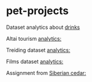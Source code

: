 # pet-projects
Dataset analytics about [drinks](https://colab.research.google.com/drive/1K021GWVlTlnK1cW5QBXBddSL_nncSIoM?usp=sharing) 

Altai tourism [analytics:](https://colab.research.google.com/drive/1Nj32B0mWG1raGgkfG54sFUAPkR24VZxi?usp=sharing)

Treiding dataset [analytics:](https://colab.research.google.com/drive/1vK-1vHflzifgC3XvUEeEab1zHnQxMLLt?usp=sharing) 

Films dataset [analytics:](https://colab.research.google.com/drive/1Nj32B0mWG1raGgkfG54sFUAPkR24VZxi?usp=sharing)

Assignment from [Siberian cedar:](https://colab.research.google.com/drive/1Nj32B0mWG1raGgkfG54sFUAPkR24VZxi?usp=sharing](https://drive.google.com/file/d/1I07chsblBy-qbVT0S3LZuLMt56uBNHUl/view?usp=sharing))
